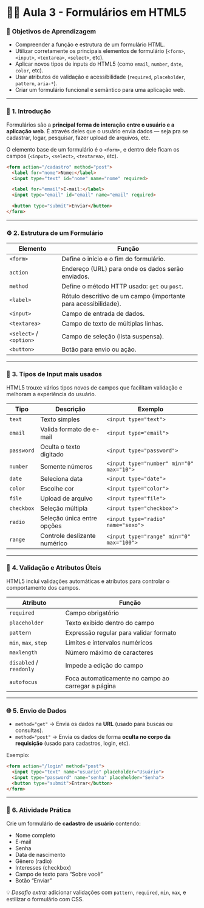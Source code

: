 # 🧑‍🏫 Aula 3 - **Formulários em HTML5**

### 🎯 **Objetivos de Aprendizagem**

* Compreender a função e estrutura de um formulário HTML.
* Utilizar corretamente os principais elementos de formulário (`<form>`, `<input>`, `<textarea>`, `<select>`, etc).
* Aplicar novos tipos de inputs do HTML5 (como `email`, `number`, `date`, `color`, etc).
* Usar atributos de validação e acessibilidade (`required`, `placeholder`, `pattern`, `aria-*`).
* Criar um formulário funcional e semântico para uma aplicação web.

---

### 🧩 **1. Introdução**

Formulários são a **principal forma de interação entre o usuário e a aplicação web**.
É através deles que o usuário envia dados — seja pra se cadastrar, logar, pesquisar, fazer upload de arquivos, etc.

O elemento base de um formulário é o `<form>`, e dentro dele ficam os campos (`<input>`, `<select>`, `<textarea>`, etc).

```html
<form action="/cadastro" method="post">
  <label for="nome">Nome:</label>
  <input type="text" id="nome" name="nome" required>

  <label for="email">E-mail:</label>
  <input type="email" id="email" name="email" required>

  <button type="submit">Enviar</button>
</form>
```

---

### ⚙️ **2. Estrutura de um Formulário**

| Elemento                | Função                                                          |
| ----------------------- | --------------------------------------------------------------- |
| `<form>`                | Define o início e o fim do formulário.                          |
| `action`                | Endereço (URL) para onde os dados serão enviados.               |
| `method`                | Define o método HTTP usado: `get` ou `post`.                    |
| `<label>`               | Rótulo descritivo de um campo (importante para acessibilidade). |
| `<input>`               | Campo de entrada de dados.                                      |
| `<textarea>`            | Campo de texto de múltiplas linhas.                             |
| `<select>` / `<option>` | Campo de seleção (lista suspensa).                              |
| `<button>`              | Botão para envio ou ação.                                       |

---

### 🧱 **3. Tipos de Input mais usados**

HTML5 trouxe vários tipos novos de campos que facilitam validação e melhoram a experiência do usuário.

| Tipo       | Descrição                    | Exemplo                                  |
| ---------- | ---------------------------- | ---------------------------------------- |
| `text`     | Texto simples                | `<input type="text">`                    |
| `email`    | Valida formato de e-mail     | `<input type="email">`                   |
| `password` | Oculta o texto digitado      | `<input type="password">`                |
| `number`   | Somente números              | `<input type="number" min="0" max="10">` |
| `date`     | Seleciona data               | `<input type="date">`                    |
| `color`    | Escolhe cor                  | `<input type="color">`                   |
| `file`     | Upload de arquivo            | `<input type="file">`                    |
| `checkbox` | Seleção múltipla             | `<input type="checkbox">`                |
| `radio`    | Seleção única entre opções   | `<input type="radio" name="sexo">`       |
| `range`    | Controle deslizante numérico | `<input type="range" min="0" max="100">` |

---

### 💬 **4. Validação e Atributos Úteis**

HTML5 inclui validações automáticas e atributos para controlar o comportamento dos campos.

| Atributo                | Função                                             |
| ----------------------- | -------------------------------------------------- |
| `required`              | Campo obrigatório                                  |
| `placeholder`           | Texto exibido dentro do campo                      |
| `pattern`               | Expressão regular para validar formato             |
| `min`, `max`, `step`    | Limites e intervalos numéricos                     |
| `maxlength`             | Número máximo de caracteres                        |
| `disabled` / `readonly` | Impede a edição do campo                           |
| `autofocus`             | Foca automaticamente no campo ao carregar a página |

---

### 🌐 **5. Envio de Dados**

* `method="get"` → Envia os dados na **URL** (usado para buscas ou consultas).
* `method="post"` → Envia os dados de forma **oculta no corpo da requisição** (usado para cadastros, login, etc).

Exemplo:

```html
<form action="/login" method="post">
  <input type="text" name="usuario" placeholder="Usuário">
  <input type="password" name="senha" placeholder="Senha">
  <button type="submit">Entrar</button>
</form>
```

---

### 🧠 **6. Atividade Prática**

Crie um formulário de **cadastro de usuário** contendo:

* Nome completo
* E-mail
* Senha
* Data de nascimento
* Gênero (radio)
* Interesses (checkbox)
* Campo de texto para “Sobre você”
* Botão “Enviar”

💡 *Desafio extra:* adicionar validações com `pattern`, `required`, `min`, `max`, e estilizar o formulário com CSS.
